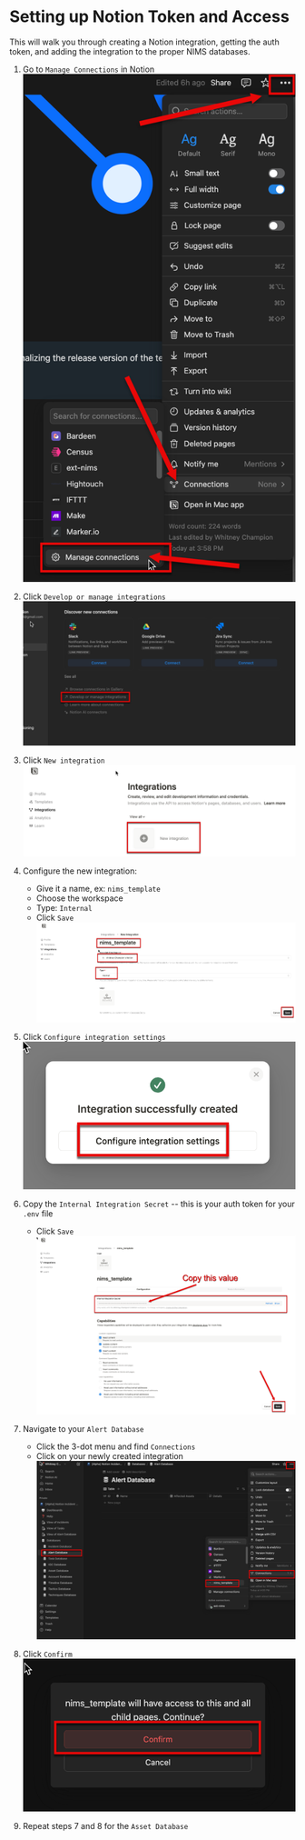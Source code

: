 # Setting up Notion Token and Access

This will walk you through creating a Notion integration, getting the auth token, and adding the integration to the proper NIMS databases.

1. Go to `Manage Connections` in Notion
    ![connection](./screenshots/connection.png)

2. Click `Develop or manage integrations`
    ![connection](./screenshots/manage.png)

3. Click `New integration`
    ![connection](./screenshots/new.png)

4. Configure the new integration:
    * Give it a name, ex: `nims_template`
    * Choose the workspace
    * Type: `Internal`
    * Click `Save`
    ![connection](./screenshots/integration.png)

5. Click `Configure integration settings`
    ![connection](./screenshots/configure.png)

6. Copy the `Internal Integration Secret` -- this is your auth token for your `.env` file
    * Click `Save`
     ![connection](./screenshots/token.png)

7. Navigate to your `Alert Database`
    * Click the 3-dot menu and find `Connections`
    * Click on your newly created integration
    ![connection](./screenshots/alerts.png)

8. Click `Confirm`
     ![connection](./screenshots/confirm.png)

9. Repeat steps 7 and 8 for the `Asset Database`
